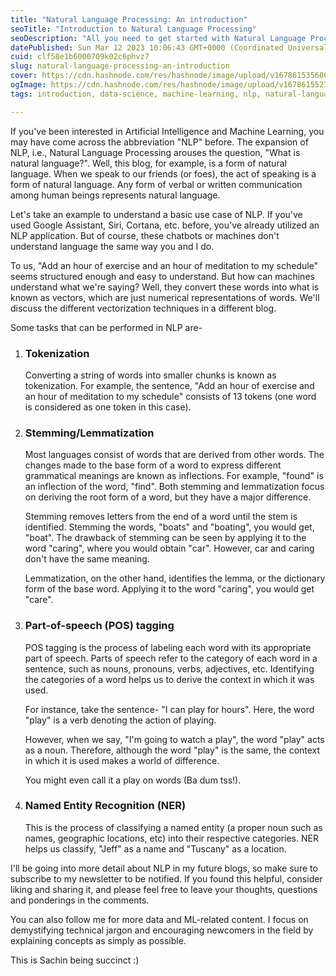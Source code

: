 ```yaml
---
title: "Natural Language Processing: An introduction"
seoTitle: "Introduction to Natural Language Processing"
seoDescription: "All you need to get started with Natural Language Processing."
datePublished: Sun Mar 12 2023 10:06:43 GMT+0000 (Coordinated Universal Time)
cuid: clf58e1b6000709k02c6phvz7
slug: natural-language-processing-an-introduction
cover: https://cdn.hashnode.com/res/hashnode/image/upload/v1678615356000/becf70bd-0357-4cf5-9f8a-05b63d1a5681.png
ogImage: https://cdn.hashnode.com/res/hashnode/image/upload/v1678615527876/5137e2f5-66eb-49de-b184-ae7c2f244889.png
tags: introduction, data-science, machine-learning, nlp, natural-language-processing

---
```


If you've been interested in Artificial Intelligence and Machine Learning, you may have come across the abbreviation "NLP" before. The expansion of NLP, i.e., Natural Language Processing arouses the question, "What is natural language?". Well, this blog, for example, is a form of natural language. When we speak to our friends (or foes), the act of speaking is a form of natural language. Any form of verbal or written communication among human beings represents natural language.

Let's take an example to understand a basic use case of NLP. If you've used Google Assistant, Siri, Cortana, etc. before, you've already utilized an NLP application. But of course, these chatbots or machines don't understand language the same way you and I do.

To us, "Add an hour of exercise and an hour of meditation to my schedule" seems structured enough and easy to understand. But how can machines understand what we're saying? Well, they convert these words into what is known as vectors, which are just numerical representations of words. We'll discuss the different vectorization techniques in a different blog.

Some tasks that can be performed in NLP are-

1. ### Tokenization
    
    Converting a string of words into smaller chunks is known as tokenization. For example, the sentence, "Add an hour of exercise and an hour of meditation to my schedule" consists of 13 tokens (one word is considered as one token in this case).
    
2. ### Stemming/Lemmatization
    
    Most languages consist of words that are derived from other words. The changes made to the base form of a word to express different grammatical meanings are known as inflections. For example, "found" is an inflection of the word, "find". Both stemming and lemmatization focus on deriving the root form of a word, but they have a major difference.
    
    Stemming removes letters from the end of a word until the stem is identified. Stemming the words, "boats" and "boating", you would get, "boat". The drawback of stemming can be seen by applying it to the word "caring", where you would obtain "car". However, car and caring don't have the same meaning.
    
    Lemmatization, on the other hand, identifies the lemma, or the dictionary form of the base word. Applying it to the word "caring", you would get "care".
    
3. ### Part-of-speech (POS) tagging
    
    POS tagging is the process of labeling each word with its appropriate part of speech. Parts of speech refer to the category of each word in a sentence, such as nouns, pronouns, verbs, adjectives, etc. Identifying the categories of a word helps us to derive the context in which it was used.
    
    For instance, take the sentence- "I can play for hours". Here, the word "play" is a verb denoting the action of playing.
    
    However, when we say, "I'm going to watch a play", the word "play" acts as a noun. Therefore, although the word "play" is the same, the context in which it is used makes a world of difference.
    
    You might even call it a play on words (Ba dum tss!).
    
4. ### Named Entity Recognition (NER)
    
    This is the process of classifying a named entity (a proper noun such as names, geographic locations, etc) into their respective categories. NER helps us classify, "Jeff" as a name and "Tuscany" as a location.
    

I'll be going into more detail about NLP in my future blogs, so make sure to subscribe to my newsletter to be notified. If you found this helpful, consider liking and sharing it, and please feel free to leave your thoughts, questions and ponderings in the comments.

You can also follow me for more data and ML-related content. I focus on demystifying technical jargon and encouraging newcomers in the field by explaining concepts as simply as possible.

This is Sachin being succinct :)

